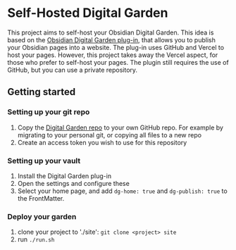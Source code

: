 # Self-Hosted Digital Garden
This project aims to self-host your Obsidian Digital Garden. This idea is based on the [Obsidian Digital Garden plug-in](https://dg-docs.ole.dev/), that allows you to publish your Obsidian pages into a website.
The plug-in uses GitHub and Vercel to host your pages. However, this project takes away the Vercel aspect, for those who prefer to self-host your pages. The plugin still requires the use of GitHub, but you can use a private repository.

## Getting started
### Setting up your git repo
1) Copy the [Digital Garden repo](https://github.com/oleeskild/digitalgarden) to your own GitHub repo. For example by migrating to your personal git, or copying all files to a new repo
2) Create an access token you wish to use for this repository

### Setting up your vault
1) Install the Digital Garden plug-in
2) Open the settings and configure these
3) Select your home page, and add `dg-home: true` and `dg-publish: true` to the FrontMatter.

### Deploy your garden
1) clone your project to './site': `git clone <project> site`
2) run `./run.sh`
